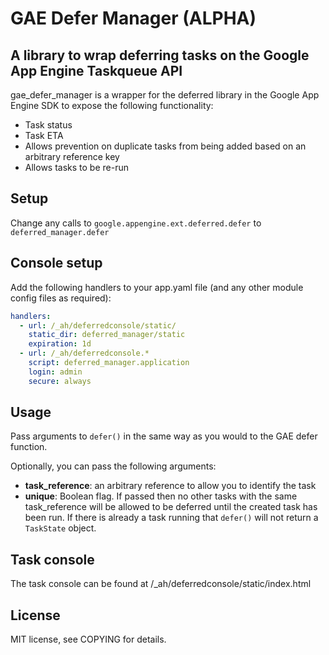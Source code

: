 GAE Defer Manager (ALPHA)
========================

## A library to wrap deferring tasks on the Google App Engine Taskqueue API

gae_defer_manager is a wrapper for the deferred library in the Google App Engine SDK to expose the following functionality:

* Task status
* Task ETA
* Allows prevention on duplicate tasks from being added based on an arbitrary reference key
* Allows tasks to be re-run

## Setup

Change any calls to `google.appengine.ext.deferred.defer` to `deferred_manager.defer`


## Console setup

Add the following handlers to your app.yaml file (and any other module config files as required):

```yaml
handlers:
  - url: /_ah/deferredconsole/static/
    static_dir: deferred_manager/static
    expiration: 1d
  - url: /_ah/deferredconsole.*
    script: deferred_manager.application
    login: admin
    secure: always
```

## Usage

Pass arguments to `defer()` in the same way as you would to the GAE defer function.

Optionally, you can pass the following arguments:

- **task_reference**: an arbitrary reference to allow you to identify the task
- **unique**: Boolean flag. If passed then no other tasks with the same task_reference will be allowed to be deferred until the created task has been run. If there is already a task running that `defer()` will not return a `TaskState` object.

## Task console

The task console can be found at /_ah/deferredconsole/static/index.html

## License

MIT license, see COPYING for details.
